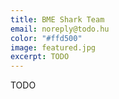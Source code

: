 ```yaml
---
title: BME Shark Team
email: noreply@todo.hu
color: "#ffd500"
image: featured.jpg
excerpt: TODO
---
```


TODO
